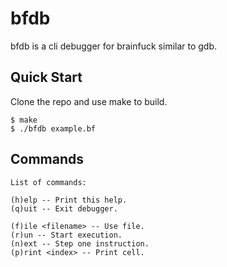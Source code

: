 # bfdb

bfdb is a cli debugger for brainfuck similar to gdb.

## Quick Start

Clone the repo and use make to build.

```console
$ make
$ ./bfdb example.bf
```

## Commands

```console
List of commands:

(h)elp -- Print this help.
(q)uit -- Exit debugger.

(f)ile <filename> -- Use file.
(r)un -- Start execution.
(n)ext -- Step one instruction.
(p)rint <index> -- Print cell.
```